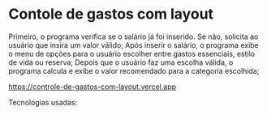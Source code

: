 
# Contole de gastos com layout
Primeiro, o programa verifica se o salário já foi inserido. Se não, solicita ao usuário que insira um valor válido; Após inserir o salário, o programa exibe o menu de opções para o usuário escolher entre gastos essenciais, estilo de vida ou reserva; Depois que o usuário faz uma escolha válida, o programa calcula e exibe o valor recomendado para a categoria escolhida; 

https://controle-de-gastos-com-layout.vercel.app

Tecnologias usadas:


